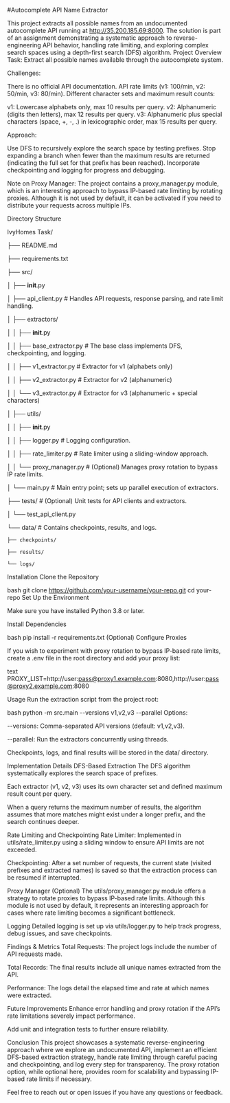 #Autocomplete API Name Extractor

This project extracts all possible names from an undocumented autocomplete API running at http://35.200.185.69:8000. The solution is part of an assignment demonstrating a systematic approach to reverse-engineering API behavior, handling rate limiting, and exploring complex search spaces using a depth-first search (DFS) algorithm.
Project Overview
Task: Extract all possible names available through the autocomplete system.

Challenges:

There is no official API documentation.
API rate limits (v1: 100/min, v2: 50/min, v3: 80/min).
Different character sets and maximum result counts:

v1: Lowercase alphabets only, max 10 results per query.
v2: Alphanumeric (digits then letters), max 12 results per query.
v3: Alphanumeric plus special characters (space, +, -, .) in lexicographic order, max 15 results per query.

Approach:

Use DFS to recursively explore the search space by testing prefixes.
Stop expanding a branch when fewer than the maximum results are returned (indicating the full set for that prefix has been reached).
Incorporate checkpointing and logging for progress and debugging.

Note on Proxy Manager: The project contains a proxy_manager.py module, which is an interesting approach to bypass IP-based rate limiting by rotating proxies. Although it is not used by default, it can be activated if you need to distribute your requests across multiple IPs.

Directory Structure

IvyHomes Task/

├── README.md

├── requirements.txt

├── src/

│   ├── __init__.py

│   ├── api_client.py         # Handles API requests, response parsing, and rate limit handling.

│   ├── extractors/  

│   │   ├── __init__.py

│   │   ├── base_extractor.py # The base class implements DFS, checkpointing, and logging.

│   │   ├── v1_extractor.py   # Extractor for v1 (alphabets only)

│   │   ├── v2_extractor.py   # Extractor for v2 (alphanumeric)

│   │   └── v3_extractor.py   # Extractor for v3 (alphanumeric + special characters)

│   ├── utils/    

│   │   ├── __init__.py

│   │   ├── logger.py         # Logging configuration.

│   │   ├── rate_limiter.py   # Rate limiter using a sliding-window approach.

│   │   └── proxy_manager.py  # (Optional) Manages proxy rotation to bypass IP rate limits.

│   └── main.py               # Main entry point; sets up parallel execution of extractors.

├── tests/                    # (Optional) Unit tests for API clients and extractors.

│   └── test_api_client.py

└── data/                     # Contains checkpoints, results, and logs.

    ├── checkpoints/
    
    ├── results/
    
    └── logs/
    

Installation
Clone the Repository

bash
git clone https://github.com/your-username/your-repo.git
cd your-repo
Set Up the Environment

Make sure you have installed Python 3.8 or later.

Install Dependencies

bash
pip install -r requirements.txt
(Optional) Configure Proxies

If you wish to experiment with proxy rotation to bypass IP-based rate limits, create a .env file in the root directory and add your proxy list:

text
PROXY_LIST=http://user:pass@proxy1.example.com:8080,http://user:pass@proxy2.example.com:8080

Usage
Run the extraction script from the project root:

bash
python -m src.main --versions v1,v2,v3 --parallel
Options:

--versions: Comma-separated API versions (default: v1,v2,v3).

--parallel: Run the extractors concurrently using threads.

Checkpoints, logs, and final results will be stored in the data/ directory.

Implementation Details
DFS-Based Extraction
The DFS algorithm systematically explores the search space of prefixes.

Each extractor (v1, v2, v3) uses its own character set and defined maximum result count per query.

When a query returns the maximum number of results, the algorithm assumes that more matches might exist under a longer prefix, and the search continues deeper.

Rate Limiting and Checkpointing
Rate Limiter: Implemented in utils/rate_limiter.py using a sliding window to ensure API limits are not exceeded.

Checkpointing: After a set number of requests, the current state (visited prefixes and extracted names) is saved so that the extraction process can be resumed if interrupted.

Proxy Manager (Optional)
The utils/proxy_manager.py module offers a strategy to rotate proxies to bypass IP-based rate limits. Although this module is not used by default, it represents an interesting approach for cases where rate limiting becomes a significant bottleneck.

Logging
Detailed logging is set up via utils/logger.py to help track progress, debug issues, and save checkpoints.

Findings & Metrics
Total Requests: The project logs include the number of API requests made.

Total Records: The final results include all unique names extracted from the API.

Performance: The logs detail the elapsed time and rate at which names were extracted.

Future Improvements
Enhance error handling and proxy rotation if the API’s rate limitations severely impact performance.

Add unit and integration tests to further ensure reliability.

Conclusion
This project showcases a systematic reverse-engineering approach where we explore an undocumented API, implement an efficient DFS-based extraction strategy, handle rate limiting through careful pacing and checkpointing, and log every step for transparency. The proxy rotation option, while optional here, provides room for scalability and bypassing IP-based rate limits if necessary.

Feel free to reach out or open issues if you have any questions or feedback.
